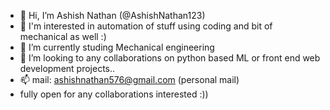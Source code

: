- 👋 Hi, I’m Ashish Nathan (@AshishNathan123)
- 👀 I'm interested in automation of stuff using coding and bit of mechanical as well :)
- 🌱 I’m currently studing Mechanical engineering
- 💞️ I’m looking to any collaborations on python based ML or front end web development projects..
- 📫 mail: ashishnathan576@gmail.com (personal mail)
- fully open for any collaborations interested :))

<!---
AshishNathan123/AshishNathan123 is a ✨ special ✨ repository because its `README.md` (this file) appears on your GitHub profile.
You can click the Preview link to take a look at your changes.
--->

